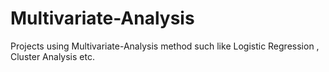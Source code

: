 # Multivariate-Analysis

Projects using Multivariate-Analysis method such like Logistic Regression , Cluster Analysis etc.
